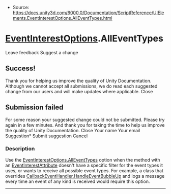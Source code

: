 * Source: https://docs.unity3d.com/6000.0/Documentation/ScriptReference/UIElements.EventInterestOptions.AllEventTypes.html

#  [EventInterestOptions](https://docs.unity3d.com/6000.0/Documentation/ScriptReference/UIElements.EventInterestOptions.html).AllEventTypes
Leave feedback
Suggest a change
## Success!
Thank you for helping us improve the quality of Unity Documentation. Although we cannot accept all submissions, we do read each suggested change from our users and will make updates where applicable.
Close
## Submission failed
For some reason your suggested change could not be submitted. Please <a>try again</a> in a few minutes. And thank you for taking the time to help us improve the quality of Unity Documentation.
Close
Your name Your email Suggestion* Submit suggestion
Cancel
### Description
Use the [EventInterestOptions.AllEventTypes](https://docs.unity3d.com/6000.0/Documentation/ScriptReference/UIElements.EventInterestOptions.AllEventTypes.html) option when the method with an [EventInterestAttribute](https://docs.unity3d.com/6000.0/Documentation/ScriptReference/UIElements.EventInterestAttribute.html) doesn't have a specific filter for the event types it uses, or wants to receive all possible event types. For example, a class that overrides [CallbackEventHandler.HandleEventBubbleUp](https://docs.unity3d.com/6000.0/Documentation/ScriptReference/UIElements.CallbackEventHandler.HandleEventBubbleUp.html) and logs a message every time an event of any kind is received would require this option. 
* * *
